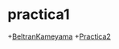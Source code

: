 # practica1
+[BeltranKameyama](BeltranKameyamaOsvaldoYwo_Practica1.pdf)
+[Practica2](Practica2_Beltran_Kameyama_Osvaldo.pdf)
